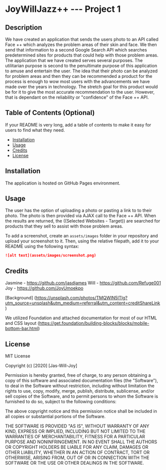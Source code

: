 # JoyWillJazz++ --- Project 1 

## Description 
We have created an application that sends the users photo to an API called Face ++ which analyzes the problem areas of their skin and face. We then send that information to a second Google Search API which searches predetermined sites for products that could help with those problem areas. The application that we have created serves several purposes. The utilitarian purpose is second to  the penultimate purpose of this application to amuse and entertain the user. The idea that their photo can be analyzed for problem areas and then they can be recommended a product for the process is enough to wow most users with the advancements we have made over the years in technology. The stretch goal for this product would be for it to give the most accurate recommendation to the user. However, that is dependant on the reliability or "confidence" of the Face ++ API. 


## Table of Contents (Optional)

If your README is very long, add a table of contents to make it easy for users to find what they need.

* [Installation](#installation)
* [Usage](#usage)
* [Credits](#credits)
* [License](#license)


## Installation
The application is hosted on GitHub Pages environment.


## Usage 

The user has the option of uploading a photo or pasting a link to to their photo. The photo is then provided via AJAX call to the Face ++ API. When the results are returned, the ((Selected Websites - Target)) are searched for products that they sell to assist with those problem areas. 
 

To add a screenshot, create an `assets/images` folder in your repository and upload your screenshot to it. Then, using the relative filepath, add it to your README using the following syntax:

```md
![alt text](assets/images/screenshot.png)
```


## Credits

Jasmine - https://github.com/jasdjames 
Will - https://github.com/Refuge001
Joy - https://github.com/JoyUmoekpo

[Background] (https://unsplash.com/photos/TMQWIN5ITlg?utm_source=unsplash&utm_medium=referral&utm_content=creditShareLink)

We utilized Foundation and attached documentation for most of our HTML and CSS layout 
(https://get.foundation/building-blocks/blocks/mobile-bottom-bar.html)

## License
MIT License

Copyright (c) [2020] [Jas-Will-Joy]

Permission is hereby granted, free of charge, to any person obtaining a copy of this software and associated documentation files (the "Software"), to deal in the Software without restriction, including without limitation the rights to use, copy, modify, merge, publish, distribute, sublicense, and/or sell copies of the Software, and to permit persons to whom the Software is furnished to do so, subject to the following conditions:

The above copyright notice and this permission notice shall be included in all copies or substantial portions of the Software.

THE SOFTWARE IS PROVIDED "AS IS", WITHOUT WARRANTY OF ANY KIND, EXPRESS OR IMPLIED, INCLUDING BUT NOT LIMITED TO THE WARRANTIES OF MERCHANTABILITY, FITNESS FOR A PARTICULAR PURPOSE AND NONINFRINGEMENT. IN NO EVENT SHALL THE AUTHORS OR COPYRIGHT HOLDERS BE LIABLE FOR ANY CLAIM, DAMAGES OR OTHER LIABILITY, WHETHER IN AN ACTION OF CONTRACT, TORT OR OTHERWISE, ARISING FROM, OUT OF OR IN CONNECTION WITH THE SOFTWARE OR THE USE OR OTHER DEALINGS IN THE SOFTWARE.